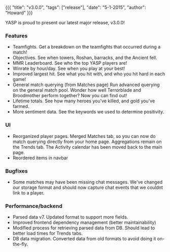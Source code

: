 {{{ "title": "v3.0.0", "tags": ["release"], "date": "5-1-2015", "author": "Howard" }}}

YASP is proud to present our latest major release, v3.0.0!

<!--more-->

### Features
* Teamfights.  Get a breakdown on the teamfights that occurred during a match!
* Objectives.  See when towers, Roshan, barracks, and the Ancient fell.
* MMR Leaderboard.  See who the top YASP players are!
* Winrate by hour/day.  See when you play at your best!
* Improved largest hit.  See what you hit with, and who you hit hard in each game!
* General match querying (from Matches page)  Run advanced querying on the general match pool.  Wonder how well Terrorblade and Broodmother perform together?  Now you can find out!
* Lifetime totals.  See how many heroes you've killed, and gold you've farmed.
* More sentiment data.  See the keywords we used to determine positivity.

### UI
* Reorganized player pages.  Merged Matches tab, so you can now do match querying directly from your home page.  Aggregations remain on the Trends tab.  The Activity calendar has been moved back to the main page.
* Reordered items in navbar

### Bugfixes
* Some matches may have been missing chat messages.  We've changed our storage format and should now capture chat events that we couldnt link to a player.

### Performance/backend
* Parsed data v7.  Updated format to support more fields.
* Improved frontend dependency management (better maintainability)
* Modified process for retrieving parsed data from DB.  Should lead to better load times for Trends tabs.
* DB data migration.  Converted data from old formats to avoid doing it on-the-fly.